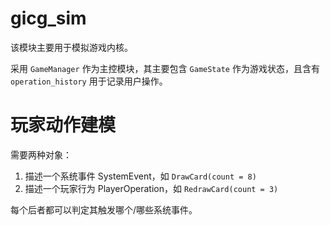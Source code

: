 # gicg_sim

该模块主要用于模拟游戏内核。

采用 `GameManager` 作为主控模块，其主要包含 `GameState` 作为游戏状态，且含有 `operation_history` 用于记录用户操作。

# 玩家动作建模

需要两种对象：

1. 描述一个系统事件 SystemEvent，如 `DrawCard(count = 8)`
2. 描述一个玩家行为 PlayerOperation，如 `RedrawCard(count = 3)`

每个后者都可以判定其触发哪个/哪些系统事件。
